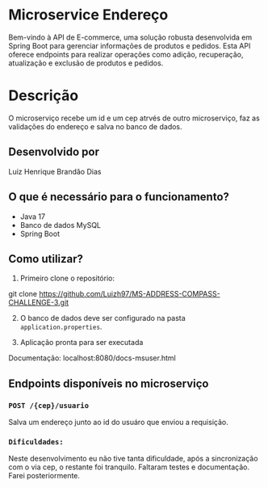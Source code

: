 # Microservice Endereço
 
Bem-vindo à API de E-commerce, uma solução robusta desenvolvida em Spring Boot para gerenciar informações de produtos e pedidos. Esta API oferece endpoints para realizar operações como adição, recuperação, atualização e exclusão de produtos e pedidos.

# Descrição

O microserviço recebe um id e um cep atrvés de outro microserviço, faz as validações do endereço e salva no banco de dados.


## Desenvolvido por
Luiz Henrique Brandâo Dias
 
## O que é necessário para o funcionamento? 
 
- Java 17 
- Banco de dados MySQL
- Spring Boot
 
## Como utilizar?
 
1. Primeiro clone o repositório:

git clone https://github.com/Luizh97/MS-ADDRESS-COMPASS-CHALLENGE-3.git

2. O banco de dados deve ser configurado na pasta `application.properties`.
 
3. Aplicação pronta para ser executada
 
 
Documentação: localhost:8080/docs-msuser.html
 
## Endpoints disponíveis no microserviço
 

 
### `POST /{cep}/usuario`
 
Salva um endereço junto ao id do usuáro que enviou a requisição.
 

 
### `Dificuldades:`

Neste desenvolvimento eu não tive tanta dificuldade, após a sincronização com o via cep, o restante foi tranquilo. Faltaram testes e documentação. Farei posteriormente.


